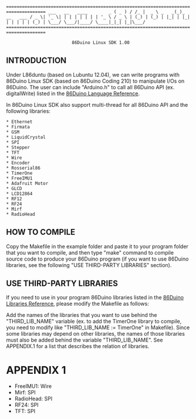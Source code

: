 `=====================================================================================
					   ___   __   ____        _
					  ( _ ) / /_ |  _ \ _   _(_)_ __   ___
					  / _ \| '_ \| | | | | | | | '_ \ / _ \
					 | (_) | (_) | |_| | |_| | | | | | (_) |
					  \___/ \___/|____/ \____|_|_| |_|\___/
=====================================================================================`

                             86Duino Linux SDK 1.00

INTRODUCTION
------------

Under L86duntu (based on Lubuntu 12.04), we can write programs with
86Duino Linux SDK (based on 86Duino Coding 210) to manipulate I/Os on 86Duino.
The user can include "Arduino.h" to call all 86Duino API (ex. digitalWrite)
listed in the [86Duino Language Reference](http://www.86duino.com/?page_id=2255).

In 86Duino Linux SDK also support multi-thread for all 86Duino API and
the following libraries:

	* Ethernet
	* Firmata
	* GSM
	* LiquidCrystal 
	* SPI
	* Stepper
	* TFT
	* Wire
	* Encoder
	* Rosserial86
	* TimerOne
	* FreeIMU1
	* Adafruit Motor
	* GLCD
	* LCD12864
	* RF12
	* RF24
	* Mirf
	* RadioHead

HOW TO COMPILE
--------------

Copy the Makefile in the example folder and paste it to your program folder 
that you want to compile, and then type "make" command to compile source
code to produce your 86Duino program (if you want to use 86Duino libraries,
see the following "USE THIRD-PARTY LIBRARIES" section).


USE THIRD-PARTY LIBRARIES
-------------------------

If you need to use in your program 86Duino libraries listed in the [86Duino 
Libraries Reference](http://www.86duino.com/?page_id=2257), please modify
the Makefile as follows:

  Add the names of the libraries that you want to use behind the 
  "THIRD_LIB_NAME" variable (ex. to add the TimerOne library to compile, you 
  need to modify like "THIRD_LIB_NAME := TimerOne" in Makefile). Since some 
  libraries may depend on other libraries, the names of those libraries must 
  also be added behind the variable "THIRD_LIB_NAME". See APPENDIX.1 for a
  list that describes the relation of libraries.

APPENDIX 1
==========

* FreeIMU1:         Wire
* Mirf:             SPI
* RadioHead:        SPI
* RF24:             SPI
* TFT:              SPI
